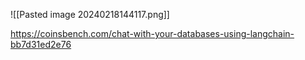 
![[Pasted image 20240218144117.png]]

https://coinsbench.com/chat-with-your-databases-using-langchain-bb7d31ed2e76
